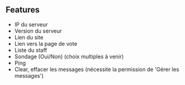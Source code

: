 
## Features
- IP du serveur
- Version du serveur
- Lien du site
- Lien vers la page de vote
- Liste du staff
- Sondage (Oui/Non) (choix multiples à venir)
- Ping
- Clear, effacer les messages (nécessite la permission de 'Gérer les messages')
